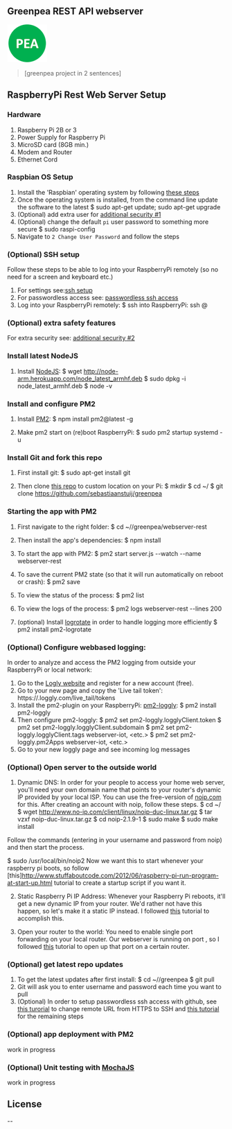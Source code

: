 ## Greenpea REST API webserver
![GitHub Logo](../assets/greenpea_logo_small.png)
> [greenpea project in 2 sentences]

## RaspberryPi Rest Web Server Setup
### Hardware
1. Raspberry Pi 2B or 3
2. Power Supply for Raspberry Pi
3. MicroSD card (8GB min.)
4. Modem and Router
5. Ethernet Cord

### Raspbian OS Setup
1. Install the 'Raspbian' operating system by following [these steps](https://www.raspberrypi.org/help/noobs-setup/)
2. Once the operating system is installed, from the command line update the software to the latest
		$ sudo apt-get update; sudo apt-get upgrade
3. (Optional) add extra user for [additional security #1](http://arroyocode.com/raspberry-pi-nodejs-web-server-with-pm2/)
4. (Optional) change the default `pi` user password to something more secure
		$ sudo raspi-config
5. Navigate to `2 Change User Password` and follow the steps

### (Optional) SSH setup
Follow these steps to be able to log into your RaspberryPi remotely (so no need for a screen and keyboard etc.)
1. For settings see:[ssh setup](https://www.raspberrypi.org/documentation/remote-access/ssh/)
2. For passwordless access see:  [passwordless ssh access](https://www.raspberrypi.org/documentation/remote-access/ssh/passwordless.md/)
3. Log into your RaspberryPi remotely:
    $ ssh into RaspberryPi: ssh <USER>@<IP-ADDRESS>

### (Optional) extra safety features
For extra security see: [additional security #2](https://superuser.com/questions/1065898/open-ssh-port-a-bad-idea-on-a-raspberry-pi/)


### Install latest NodeJS
1. Install [NodeJS](http://nodejs.org/):
	$ wget http://node-arm.herokuapp.com/node_latest_armhf.deb
	$ sudo dpkg -i node_latest_armhf.deb
	$ node -v

### Install and configure PM2
1. Install [PM2](http://pm2.keymetrics.io/): 
    $ npm install pm2@latest -g

2. Make pm2 start on (re)boot RaspberryPi:
    $ sudo pm2 startup systemd -u <username>

### Install Git and fork this repo
1. First install git:
	$ sudo apt-get install git

2. Then clone [this repo](https://github.com/sebastiaanstuij/greenpea) to custom location on your Pi:
	$ mkdir <name custom directory>
    $ cd ~/<name custom directory>
	$ git clone <https://github.com/sebastiaanstuij/greenpea>

### Starting the app with PM2
1. First navigate to the right folder:
    $ cd ~/<name custom directory>/greenpea/webserver-rest

2. Then install the app's dependencies:
    $ npm install 

3. To start the app with PM2:
    $ pm2 start server.js --watch --name webserver-rest

4. To save the current PM2 state (so that it will run automatically on reboot or crash):
    $ pm2 save

5. To view the status of the process:
    $ pm2 list

6. To view the logs of the process:
    $ pm2 logs webserver-rest --lines 200

7. (optional) Install [logrotate](https://github.com/pm2-hive/pm2-logrotate) in order to handle logging more efficiently
    $ pm2 install pm2-logrotate    

### (Optional) Configure webbased logging:
In order to analyze and access the PM2 logging from outside your RaspberryPi or local network:

1. Go to the [Logly website](https://www.loggly.com) and register for a new account (free).
2. Go to your new page and copy the 'Live tail token': https://<userdefined>.loggly.com/live_tail/tokens
3. Install the pm2-plugin on your RaspberryPi: [pm2-loggly](https://github.com/dfrankland/pm2-loggly):
    $ pm2 install pm2-loggly
4. Then configure pm2-loggly:
    $ pm2 set pm2-loggly.logglyClient.token <my-extra-long-token-from-loggly>
    $ pm2 set pm2-loggly.logglyClient.subdomain <mylogglysubdomain>
    $ pm2 set pm2-loggly.logglyClient.tags webserver-iot, <etc.>
    $ pm2 set pm2-loggly.pm2Apps webserver-iot, <etc.>
5. Go to your new loggly page and see incoming log messages

### (Optional) Open server to the outside world
1. Dynamic DNS:
In order for your people to access your home web server, you'll need your own domain name that points to your router's dynamic IP provided by your local ISP. 
You can use the free-version of [noip.com](https://noip.com/) for this. After creating an account with noip, follow these steps.
    $ cd ~/
    $ wget http://www.no-ip.com/client/linux/noip-duc-linux.tar.gz
    $ tar vzxf noip-duc-linux.tar.gz
    $ cd noip-2.1.9-1
    $ sudo make
    $ sudo make install

Follow the commands (entering in your username and password from noip) and then start the process.

$ sudo /usr/local/bin/noip2
Now we want this to start whenever your raspberry pi boots, so follow [this]http://www.stuffaboutcode.com/2012/06/raspberry-pi-run-program-at-start-up.html tutorial to create a startup script if you want it.

2. Static Raspberry Pi IP Address:
Whenever your Raspberry Pi reboots, it'll get a new dynamic IP from your router. We'd rather not have this happen, so let's make it a static IP instead. I followed [this](http://www.modmypi.com/blog/tutorial-how-to-give-your-raspberry-pi-a-static-ip-address) tutorial to accomplish this.

3. Open your router to the world:
You need to enable single port forwarding on your local router. Our webserver is running on port <see log>, so I followed [this](http://www.noip.com/support/knowledgebase/port-forwarding-on-a-linksys-wrt610n-router/) tutorial to open up that port on a certain router.

### (Optional) get latest repo updates
1. To get the latest updates after first install:
    $ cd ~/<name custom directory>/greenpea
	$ git pull
2. Git will ask you to enter username and password each time you want to pull
3. (Optional) In order to setup passwordless ssh access with github, 
    see [this turorial](https://help.github.com/articles/changing-a-remote-s-url/) to change remote URL from HTTPS to SSH and [this tutorial](http://garywoodfine.com/setting-up-ssh-keys-for-github-access/) for the remaining steps

### (Optional) app deployment with PM2
work in progress

### (Optional) Unit testing with [MochaJS](https://mochajs.org/)
work in progress


License
----

--